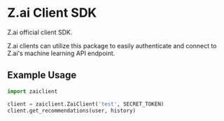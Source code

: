 # Z.ai Client SDK

Z.ai official client SDK.

Z.ai clients can utilize this package to easily authenticate and connect to Z.ai's machine learning API endpoint.



## Example Usage

```python
import zaiclient

client = zaiclient.ZaiClient('test', SECRET_TOKEN)
client.get_recommendations(user, history)
```

